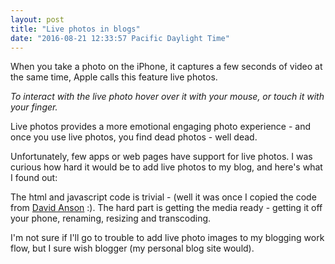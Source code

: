 ```yaml
---
layout: post
title: "Live photos in blogs"
date: "2016-08-21 12:33:57 Pacific Daylight Time"
---
```

When you take a photo on the iPhone, it captures a few seconds of video at the same time, Apple calls this feature live photos. 

_To interact with the live photo hover over it with your mouse, or touch it with your finger._


<span style="float:left;width:30%"> <live-photo-element src="assets/livephotos/tori-holding-amelia-with-wings.jpg"></live-photo-element> </span>
Live photos provides a more emotional engaging photo experience - and once you use live photos, you find dead photos - well dead.

Unfortunately, few apps or web pages have support for live photos.  I was curious how hard it would be to add live photos to my blog, and here's what I found out:

The html and javascript code is trivial - (well it was once I copied the code from [David Anson](https://github.com/DavidAnson/live-photo-web) :). The hard part is getting the media ready - getting it off your phone, renaming, resizing and transcoding.  

I'm not sure if I'll go to trouble to add live photo images to my blogging work flow, but I sure wish blogger (my personal blog site would).

<link rel="prefetch" href="assets/livephotos/tori-holding-amelia-with-wings.jpg"/>
<link rel="prefetch" href="assets/livephotos/tori-holding-amelia-with-wings.mp4"/>



